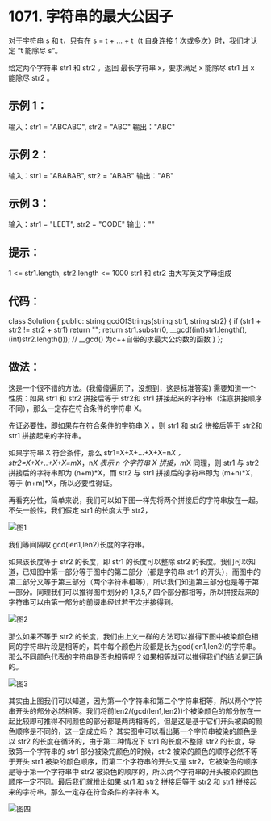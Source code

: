 # 1071. 字符串的最大公因子

对于字符串 s 和 t，只有在 s = t + ... + t（t 自身连接 1 次或多次）时，我们才认定 “t 能除尽 s”。

给定两个字符串 str1 和 str2 。返回 最长字符串 x，要求满足 x 能除尽 str1 且 x 能除尽 str2 。

 

## 示例 1：

输入：str1 = "ABCABC", str2 = "ABC"
输出："ABC"

## 示例 2：

输入：str1 = "ABABAB", str2 = "ABAB"
输出："AB"

## 示例 3：

输入：str1 = "LEET", str2 = "CODE"
输出：""
 

## 提示：

1 <= str1.length, str2.length <= 1000
str1 和 str2 由大写英文字母组成

## 代码：
class Solution {
public:
    string gcdOfStrings(string str1, string str2) {
        if (str1 + str2 != str2 + str1) return "";
        return str1.substr(0, __gcd((int)str1.length(), (int)str2.length())); // __gcd() 为c++自带的求最大公约数的函数
    }
};

## 做法：
这是一个很不错的方法。(我傻傻遍历了，没想到，这是标准答案)
需要知道一个性质：如果 str1 和 str2 拼接后等于 str2和 str1 拼接起来的字符串（注意拼接顺序不同），那么一定存在符合条件的字符串 X。

先证必要性，即如果存在符合条件的字符串 X ，则 str1 和 str2 拼接后等于 str2和 str1 拼接起来的字符串。

如果字符串 X 符合条件，那么 str1=X+X+...+X+X=n*X ，str2=X+X+..+X+X=m*X，n*X 表示 n 个字符串 X 拼接，m*X 同理，则 str1 与 str2 拼接后的字符串即为 (n+m)*X，而 str2 与 str1 拼接后的字符串即为 (m+n)*X，等于 (n+m)*X，所以必要性得证。

再看充分性，简单来说，我们可以如下图一样先将两个拼接后的字符串放在一起。不失一般性，我们假定 str1 的长度大于 str2，

![图1](https://assets.leetcode-cn.com/solution-static/1071_fig1.png)

我们等间隔取 gcd(len1,len2)长度的字符串。

如果该长度等于 str2 的长度，即 str1 的长度可以整除 str2 的长度。我们可以知道，已知图中第一部分等于图中的第二部分（都是字符串 str1 的开头），而图中的第二部分又等于第三部分（两个字符串相等），所以我们知道第三部分也是等于第一部分。同理我们可以推得图中划分的 1,3,5,7 四个部分都相等，所以拼接起来的字符串可以由第一部分的前缀串经过若干次拼接得到。

![图2](https://assets.leetcode-cn.com/solution-static/1071_fig2.png)

那么如果不等于 str2 的长度，我们由上文一样的方法可以推得下图中被染颜色相同的字符串片段是相等的，其中每个颜色片段都是长为gcd(len1,len2)的字符串。那么不同颜色代表的字符串是否也相等呢？如果相等就可以推得我们的结论是正确的。

![图3](https://assets.leetcode-cn.com/solution-static/1071_fig3.gif)

其实由上图我们可以知道，因为第一个字符串和第二个字符串相等，所以两个字符串开头的部分必然相等。我们将前len2/(gcd(len1,len2))个被染颜色的部分放在一起比较即可推得不同颜色的部分都是两两相等的，但是这是基于它们开头被染的颜色顺序是不同的，这一定成立吗？
其实图中可以看出第一个字符串被染的颜色是以 str2 的长度在循环的，由于第二种情况下 str1 的长度不整除 str2 的长度，导致第一个字符串的 str1 部分被染完颜色的时候，str2 被染的颜色的顺序必然不等于开头 str1 被染的颜色顺序，而第二个字符串的开头又是 str2，它被染色的顺序是等于第一个字符串中 str2 被染色的顺序的，所以两个字符串的开头被染的颜色顺序一定不同。最后我们就推出如果 str1 和 str2 拼接后等于 str2 和 str1 拼接起来的字符串，那么一定存在符合条件的字符串 X。

![图四](https://assets.leetcode-cn.com/solution-static/1071_fig4.gif)
